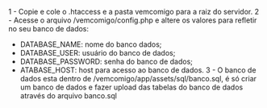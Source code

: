 1 - Copie e cole o .htaccess e a pasta vemcomigo para a raiz do servidor.
2 - Acesse o arquivo /vemcomigo/config.php e altere os valores para refletir no seu banco de dados:
- DATABASE_NAME: nome do banco dados;
- DATABASE_USER: usuário do banco de dados;
- DATABASE_PASSWORD: senha do banco de dados;
- ATABASE_HOST: host para acesso ao banco de dados.
3 - O banco de dados esta dentro de /vemcomigo/app/assets/sql/banco.sql, é só criar um  banco de dados e fazer upload das tabelas do banco de dados através do arquivo banco.sql
